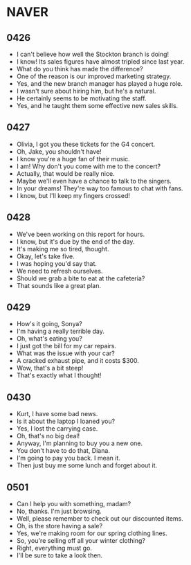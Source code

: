 # NAVER

## 0426

- I can't believe how well the Stockton branch is doing!
- I know! Its sales figures have almost tripled since last year.
- What do you think has made the difference?
- One of the reason is our improved marketing strategy.
- Yes, and the new branch manager has played a huge role.
- I wasn't sure about hiring him, but he's a natural.
- He certainly seems to be motivating the staff.
- Yes, and he taught them some effective new sales skills.

## 0427

- Olivia, I got you these tickets for the G4 concert.
- Oh, Jake, you shouldn't have!
- I know you're a huge fan of their music.
- I am! Why don't you come with me to the concert?
- Actually, that would be really nice.
- Maybe we'll even have a chance to talk to the singers.
- In your dreams! They're way too famous to chat with fans.
- I know, but I'll keep my fingers crossed!

## 0428

- We've been working on this report for hours.
- I know, but it's due by the end of the day.
- It's making me so tired, thought.
- Okay, let's take five.
- I was hoping you'd say that.
- We need to refresh ourselves.
- Should we grab a bite to eat at the cafeteria?
- That sounds like a great plan.

## 0429

- How's it going, Sonya?
- I'm having a really terrible day.
- Oh, what's eating you?
- I just got the bill for my car repairs.
- What was the issue with your car?
- A cracked exhaust pipe, and it costs $300.
- Wow, that's a bit steep!
- That's exactly what I thought!

## 0430

- Kurt, I have some bad news.
- Is it about the laptop I loaned you?
- Yes, I lost the carrying case.
- Oh, that's no big deal!
- Anyway, I'm planning to buy you a new one.
- You don't have to do that, Diana.
- I'm going to pay you back. I mean it.
- Then just buy me some lunch and forget about it.

## 0501

- Can I help you with something, madam?
- No, thanks. I'm just browsing.
- Well, please remember to check out our discounted items.
- Oh, is the store having a sale?
- Yes, we're making room for our spring clothing lines.
- So, you're selling off all your winter clothing?
- Right, everything must go.
- I'll be sure to take a look then.
